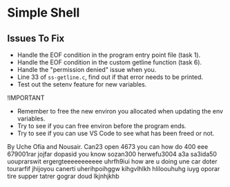 # Simple Shell

## Issues To Fix
- Handle the EOF condition in the program entry point file (task 1).
- Handle the EOF condition in the custom getline function (task 6).
- Handle the "permission denied" issue when you.
- Line 33 of `ss-getline.c`, find out if that error needs to be printed.
- Test out the setenv feature for new variables.

!IMPORTANT
- Remember to free the new environ you allocated when updating the env variables.
- Try to see if you can free environ before the program ends.
- Try to see if you can use VS Code to see what has been freed or not.

By Uche Ofia and Nousair.
Can23
open 4673
you can
how do 400
eee 679001rar
jojfar dopasid
you know sozan300
herwefu3004
a3a sa3ida50
uouprarswit
ergergteeeeeeeeeee
uhrfh9iui
how are u doing
une car doter
tourarfif
jhijoyou canerti
uherihpoihggw
kihgvlhlkh
hliloouhuhg iuyg
oporar tire
supper tatrer
gograr doud
lkjnhjkhb
